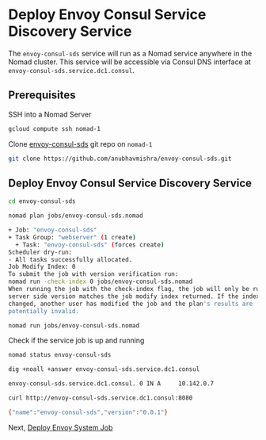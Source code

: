 # Deploy Envoy Consul Service Discovery Service

The `envoy-consul-sds` service will run as a Nomad service anywhere in the Nomad cluster. This service will be accessible via Consul DNS interface at `envoy-consul-sds.service.dc1.consul`.

## Prerequisites

SSH into a Nomad Server

```bash 
gcloud compute ssh nomad-1
```

Clone [envoy-consul-sds](https://github.com/anubhavmishra/envoy-consul-sds) git repo on `nomad-1`

```bash
git clone https://github.com/anubhavmishra/envoy-consul-sds.git
```

## Deploy Envoy Consul Service Discovery Service

```bash
cd envoy-consul-sds
```

```bash
nomad plan jobs/envoy-consul-sds.nomad
```

```bash
+ Job: "envoy-consul-sds"
+ Task Group: "webserver" (1 create)
  + Task: "envoy-consul-sds" (forces create)
Scheduler dry-run:
- All tasks successfully allocated.
Job Modify Index: 0
To submit the job with version verification run:
nomad run -check-index 0 jobs/envoy-consul-sds.nomad
When running the job with the check-index flag, the job will only be run if the
server side version matches the job modify index returned. If the index has
changed, another user has modified the job and the plan's results are
potentially invalid.
```

```bash
nomad run jobs/envoy-consul-sds.nomad
```

Check if the service job is up and running

```bash
nomad status envoy-consul-sds
```

```bash
dig +noall +answer envoy-consul-sds.service.dc1.consul
```

```bash
envoy-consul-sds.service.dc1.consul. 0 IN A     10.142.0.7
```

```bash
curl http://envoy-consul-sds.service.dc1.consul:8080
```

```bash
{"name":"envoy-consul-sds","version":"0.0.1"}
```

Next, [Deploy Envoy System Job](./deploy-envoy-system-job.md)